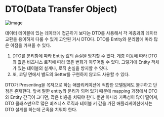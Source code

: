# DTO(Data Transfer Object)

![image](https://user-images.githubusercontent.com/65396939/202059705-f58519a3-e73c-4915-9571-9ba8a316c7c8.png)

데이터 테이블에 있는 데이터에 접근하기 보다는 DTO를 사용해서 각 계층과의 데이터 교환을 용이하게 다룰 수 있게 고안된 거시 DTO다. 
DTO를 Entity와 분리함에 따라 많은 이점을 가져올 수 있다.

1. DTO를 분리함에 따라 Entity 값의 손실을 방지할 수 있다. 계층 이동에 따라 DTO의 값은 비즈니스 로직에 따라 많은 변화가 이루어질 수 있다. 그렇기에 Entity 객체가 있는 테이블의 설계나, 로직 손실을 방지할 수 잇다.
2. 또, 코딩 면에서 별도의 Setter를 구현하지 않고도 사용할 수 있다.

DTO가 Presenting을 목저으로 하는 애플리케이션에 적합한 모델임에도 불구하고 단점은 존재한다.
앞서 말한 entity와 분리가 되어 있기 때문에 mapping 과정에서 DTO와 Entity 간극이 크다면, 많은 비용을 치뤄야 한다. 뿐만 아니라 가독성이 많이 떨어져, DTO 클래스만으로 많은 비즈니스 로직과 테이블 키 값을 가진 애플리케이션에서는 DTO 설계를 하는데 곤혹을 치뤄야 한다.

